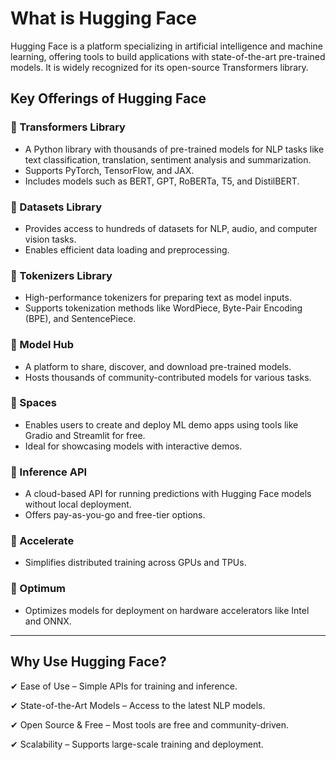 # What is Hugging Face
Hugging Face is a platform specializing in artificial intelligence and machine learning, offering tools to build applications with state-of-the-art pre-trained models. It is widely recognized for its open-source Transformers library.

## Key Offerings of Hugging Face

### 🤗 Transformers Library
- A Python library with thousands of pre-trained models for NLP tasks like text classification, translation, sentiment analysis and summarization.
- Supports PyTorch, TensorFlow, and JAX.
- Includes models such as BERT, GPT, RoBERTa, T5, and DistilBERT.

### 🤗 Datasets Library
- Provides access to hundreds of datasets for NLP, audio, and computer vision tasks.
- Enables efficient data loading and preprocessing.

### 🤗 Tokenizers Library
- High-performance tokenizers for preparing text as model inputs.
- Supports tokenization methods like WordPiece, Byte-Pair Encoding (BPE), and SentencePiece.

### 🤗 Model Hub
- A platform to share, discover, and download pre-trained models.
- Hosts thousands of community-contributed models for various tasks.

### 🤗 Spaces
- Enables users to create and deploy ML demo apps using tools like Gradio and Streamlit for free.
- Ideal for showcasing models with interactive demos.

### 🤗 Inference API
- A cloud-based API for running predictions with Hugging Face models without local deployment.
- Offers pay-as-you-go and free-tier options.

### 🤗 Accelerate
- Simplifies distributed training across GPUs and TPUs.

### 🤗 Optimum
- Optimizes models for deployment on hardware accelerators like Intel and ONNX.

------------------------------------------------
## Why Use Hugging Face?

✔ Ease of Use – Simple APIs for training and inference.

✔ State-of-the-Art Models – Access to the latest NLP models.

✔ Open Source & Free – Most tools are free and community-driven.

✔ Scalability – Supports large-scale training and deployment.